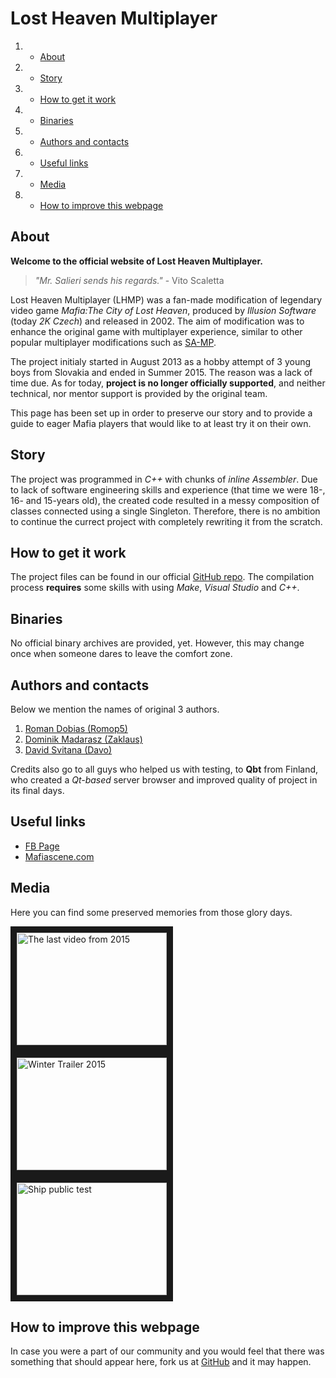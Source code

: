 <script src="//slusneslovensko.github.io/slusneslovensko.min.js" async type="text/javascript"></script>

# Lost Heaven Multiplayer


1. * [About](#about)
2. * [Story](#story)
3. * [How to get it work](#how-to-get-it-work)
4. * [Binaries](#binaries)
5. * [Authors and contacts](#authors-and-contacts)
6. * [Useful links](#useful-links)
7. * [Media](#media)
8. * [How to improve this webpage](#how-to-improve-this-webpage)

## About
**Welcome to the official website of Lost Heaven Multiplayer.**

> *"Mr. Salieri sends his regards."* - Vito Scaletta

Lost Heaven Multiplayer (LHMP) was a fan-made modification of legendary video game *Mafia:The City of Lost Heaven*, produced by *Illusion Software* (today *2K Czech*) and released in 2002. The aim of modification was to enhance the original game with multiplayer experience, similar to other popular multiplayer modifications such as [SA-MP](http://sa-mp.com).

The project initialy started in August 2013 as a hobby attempt of 3 young boys from Slovakia and ended in Summer 2015. The reason was a lack of time due. As for today, **project is no longer officially supported**, and neither technical, nor mentor support is provided by the original team. 

This page has been set up in order to preserve our story and to provide a guide to eager Mafia players that would like to at least try it on their own.

## Story
The project was programmed in *C++* with chunks of *inline Assembler*. Due to lack of software engineering skills and experience (that time we were 18-, 16- and 15-years old),  the created code resulted in a messy composition of classes connected using a single Singleton. Therefore, there is no ambition to continue the currect project with completely rewriting it from the scratch.

## How to get it work
The project files can be found in our official [GitHub repo](https://github.com/LHMPTeam/lhmp-old). The compilation process **requires** some skills with using *Make*, *Visual Studio* and *C++*.

## Binaries
No official binary archives are provided, yet. However, this may change once when someone dares to leave the comfort zone.

## Authors and contacts
Below we mention the names of original 3 authors.

 1. [Roman Dobias (Romop5)](https://github.com/Romop5)
 2. [Dominik Madarasz (Zaklaus)](https://github.com/zaklaus)
 3. [David Svitana (Davo)](https://github.com/DavoSK)

Credits also go to all guys who helped us with testing, to **Qbt** from Finland, who created a *Qt-based* server browser and improved quality of project in its final days.


## Useful links

* [FB Page](https://www.facebook.com/lhmpmode/)
* [Mafiascene.com](http://mafiascene.com)

## Media
Here you can find some preserved memories from those glory days.

<div class="container">
<div class="row">
<div class="col s4">
	<a href="http://www.youtube.com/watch?feature=player_embedded&v=2A78Hidqu_Y" target="_blank"><img src="http://img.youtube.com/vi/2A78Hidqu_Y/0.jpg" 
	alt="The last video from 2015" width="240" height="180" border="10" /></a>
</div>
<div class="col s4">
	<a href="http://www.youtube.com/watch?feature=player_embedded&v=BcWdLWNo-DI" target="_blank"><img src="http://img.youtube.com/vi/BcWdLWNo-DI/0.jpg" 
	alt="Winter Trailer 2015" width="240" height="180" border="10" /></a>

</div>
<div class="col s4">
	<a href="http://www.youtube.com/watch?feature=player_embedded&v=Wn_2IVbIaD0" target="_blank"><img src="http://img.youtube.com/vi/Wn_2IVbIaD0/0.jpg" 
	alt="Ship public test" width="240" height="180" border="10" /></a>
</div>
</div>
</div>

## How to improve this webpage
In case you were a part of our community and you would feel that there was something that should appear here, fork us at [GitHub](https://github.com/LHMPTeam/LHMPTeam.github.io) and it may happen.

<br><br><br>
</div>


